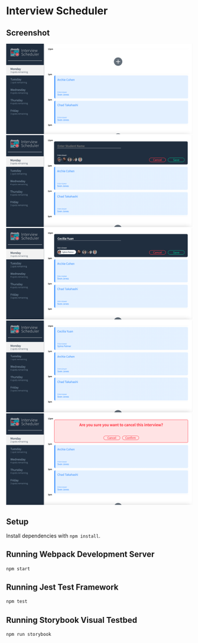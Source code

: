 # Interview Scheduler


## Screenshot
!["main page"](https://github.com/ysycecilia/scheduler/blob/master/docs/main-page.png?raw=true)
!["book new"](https://github.com/ysycecilia/scheduler/blob/master/docs/book-new.png?raw=true)
!["book input"](https://github.com/ysycecilia/scheduler/blob/master/docs/book-input.png?raw=true)
!["book save"](https://github.com/ysycecilia/scheduler/blob/master/docs/book-save.png?raw=true)
!["delete"](https://github.com/ysycecilia/scheduler/blob/master/docs/delete.png?raw=true)

## Setup

Install dependencies with `npm install`.

## Running Webpack Development Server

```sh
npm start
```

## Running Jest Test Framework

```sh
npm test
```

## Running Storybook Visual Testbed

```sh
npm run storybook
```
